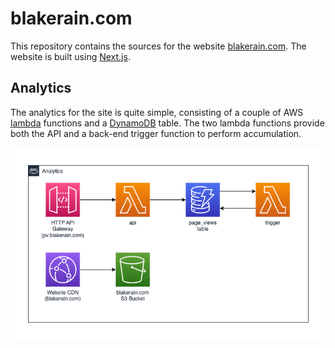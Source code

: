 # blakerain.com

This repository contains the sources for the website [blakerain.com]. The website is built using
[Next.js].

[blakerain.com]: https://blakerain.com
[next.js]: https://nextjs.org

## Analytics

The analytics for the site is quite simple, consisting of a couple of AWS [lambda] functions and a [DynamoDB] table. The
two lambda functions provide both the API and a back-end trigger function to perform accumulation.

![Layout](https://github.com/BlakeRain/blakerain.com/blob/main/public/content/site-analytics/analytics-layout.drawio.png?raw=true)



[lambda]: https://aws.amazon.com/lambda/
[dynamodb]: https://aws.amazon.com/dynamodb/
